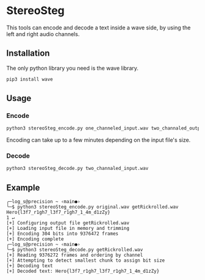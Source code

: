 # StereoSteg
This tools can encode and decode a text inside a wave side, by using the left and right audio channels.

## Installation

The only python library you need is the wave library.
```bash
pip3 install wave
```

## Usage
### Encode
```bash
python3 stereoSteg_encode.py one_channeled_input.wav two_channaled_output.wav data_to_encode
```
Encoding can take up to a few minutes depending on the input file's size.

### Decode
```bash
python3 stereoSteg_decode.py two_channaled_input.wav
```

## Example

```
╭─log_s@precision ~ ‹main●› 
╰─$ python3 stereoSteg_encode.py original.wav getRickrolled.wav Hero{l3f7_r1gh7_l3f7_r1gh7_1_4m_d1zZy}                                              1 ↵
[+] Configuring output file getRickrolled.wav
[+] Loading input file in memory and trimming
[+] Encoding 304 bits into 9376472 frames
[+] Encoding complete
╭─log_s@precision ~ ‹main●› 
╰─$ python3 stereoSteg_decode.py getRickrolled.wav                                                    
[+] Reading 9376272 frames and ordering by channel
[+] Attempting to detect smallest chunk to assign bit size
[+] Decoding text
[+] Decoded text: Hero{l3f7_r1gh7_l3f7_r1gh7_1_4m_d1zZy}
```
